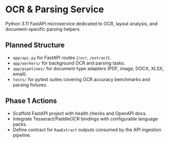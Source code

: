 # OCR & Parsing Service

Python 3.11 FastAPI microservice dedicated to OCR, layout analysis, and document-specific parsing helpers.

## Planned Structure
- `app/api.py` for FastAPI routes (`/ocr`, `/extract`).
- `app/workers/` for background OCR and parsing tasks.
- `app/pipelines/` for document-type adapters (PDF, image, DOCX, XLSX, email).
- `tests/` for pytest suites covering OCR accuracy benchmarks and parsing fixtures.

## Phase 1 Actions
- Scaffold FastAPI project with health checks and OpenAPI docs.
- Integrate Tesseract/PaddleOCR bindings with configurable language packs.
- Define contract for `RawExtract` outputs consumed by the API ingestion pipeline.
